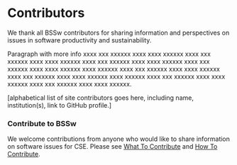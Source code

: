 # Contributors

We thank all BSSw contributors for sharing information and perspectives on issues in software productivity and sustainability.

Paragraph with more info xxxx xxx xxxxxx xxxx xxxx xxxxxx xxxx xxx xxxxxx xxxx xxxx xxxxxx xxxx xxx xxxxxx xxxx xxxx xxxxxx xxxx xxx xxxxxx xxxx xxxx xxxxxx xxxx xxxxxx xxxx xxx xxxxxx xxxx xxxx xxxxxx xxxx xxx xxxxxx xxxx xxxx xxxxxx xxxx xxxxxx xxxx xxx xxxxxx xxxx xxxx xxxxxx xxxx xxx xxxxxx xxxx xxxx xxxxxx.

[alphabetical list of site contributors goes here, including name, institution(s), link to GitHub profile.]

### Contribute to BSSw

We welcome contributions from anyone who would like to share information on software issues for CSE.  Please see [What To Contribute](../WhatToContribute.md) and [How To Contribute](../HowToContribute.md).
